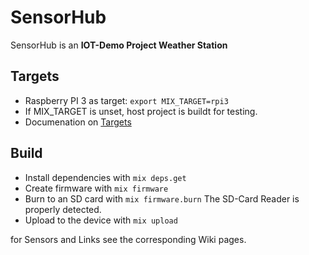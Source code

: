 # SensorHub

SensorHub is an **IOT-Demo Project Weather Station**

## Targets

* Raspberry PI 3 as target:
  `export MIX_TARGET=rpi3`
* If MIX_TARGET is unset, host project is buildt for testing.
* Documenation on [Targets](https://hexdocs.pm/nerves/targets.html#content)

## Build

* Install dependencies with `mix deps.get`
* Create firmware with `mix firmware`
* Burn to an SD card with `mix firmware.burn`
  The SD-Card Reader is properly detected.
* Upload to the device with `mix upload`

for Sensors and Links see the corresponding Wiki pages.
